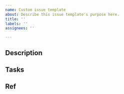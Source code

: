 ```yaml
---
name: Custom issue template
about: Describe this issue template's purpose here.
title: ''
labels: ''
assignees: ''

---
```


## Description


## Tasks


## Ref
